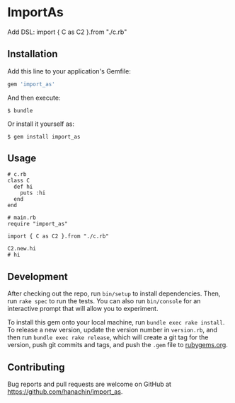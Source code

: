 # ImportAs

Add DSL: import { C as C2 }.from "./c.rb"

## Installation

Add this line to your application's Gemfile:

```ruby
gem 'import_as'
```

And then execute:

    $ bundle

Or install it yourself as:

    $ gem install import_as

## Usage

    # c.rb
    class C
      def hi
        puts :hi
      end
    end

    # main.rb
    require "import_as"

    import { C as C2 }.from "./c.rb"

    C2.new.hi
    # hi

## Development

After checking out the repo, run `bin/setup` to install dependencies. Then, run `rake spec` to run the tests. You can also run `bin/console` for an interactive prompt that will allow you to experiment.

To install this gem onto your local machine, run `bundle exec rake install`. To release a new version, update the version number in `version.rb`, and then run `bundle exec rake release`, which will create a git tag for the version, push git commits and tags, and push the `.gem` file to [rubygems.org](https://rubygems.org).

## Contributing

Bug reports and pull requests are welcome on GitHub at https://github.com/hanachin/import_as.
